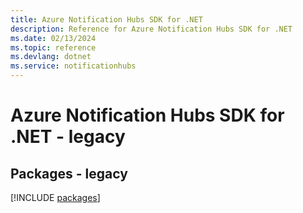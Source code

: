 ```yaml
---
title: Azure Notification Hubs SDK for .NET
description: Reference for Azure Notification Hubs SDK for .NET
ms.date: 02/13/2024
ms.topic: reference
ms.devlang: dotnet
ms.service: notificationhubs
---
```

# Azure Notification Hubs SDK for .NET - legacy
## Packages - legacy
[!INCLUDE [packages](notification-hubs-index.md)]